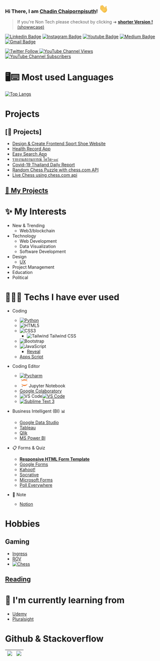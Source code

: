 ### Hi There, I am <a  href="https://chadinchaipornpisuth.web.app/">Chadin Chaipornpisuth</a>! <img  src="https://raw.githubusercontent.com/ABSphreak/ABSphreak/master/gifs/Hi.gif" width="30px">

> If you're Non Tech please checkout by clicking ➜ [**shorter Version !** (showwcase)](https://www.showwcase.com/pinghuskar)

[![Linkedin Badge](https://img.shields.io/badge/-ChadinChaipornpisuth-blue?style=flat-square&logo=Linkedin&logoColor=white&link=https://www.linkedin.com/in/chadin-chaipornpisuth-108529112/)](https://www.linkedin.com/in/chadin-chaipornpisuth-108529112/)
[![Instagram Badge](https://img.shields.io/badge/-PingHuskar-purple?style=flat-square&logo=instagram&logoColor=white&link=https://www.instagram.com/PingHuskar/)](https://www.instagram.com/PingHuskar)
[![Youtube Badge](https://img.shields.io/badge/-ChadinChaipornpisuth-darkred?style=flat-square&logo=youtube&logoColor=white&link=https://www.youtube.com/c/koolkanna)](https://www.youtube.com/channel/UCSd7AnX8-nRJj750iRmclLQ)
[![Medium Badge](https://img.shields.io/badge/-@ping47024-black?style=flat-square&labelColor=000000&logo=Medium&link=https://medium.com/@ping47024/)](https://medium.com/@ping47024)
[![Gmail Badge](https://img.shields.io/badge/-ping47024@gmail.com-c14438?style=flat-square&logo=Gmail&logoColor=white&link=mailto:ping47024@gmail.com)](mailto:ping47024@gmail.com)

<a href="https://twitter.com/pinghuskar"><img alt="Twitter Follow" src="https://img.shields.io/twitter/follow/pinghuskar?label=Twitter Followers&style=for-the-badge&logo=twitter&color=1DA1F2"> </a>
<a href="https://www.youtube.com/channel/UCSd7AnX8-nRJj750iRmclLQ">
  <img alt="YouTube Channel Views" src="https://img.shields.io/youtube/channel/views/UCSd7AnX8-nRJj750iRmclLQ?style=for-the-badge&logo=youtube&label=YOUTUBE VIEWS">
  <img alt="YouTube Channel Subscribers" src="https://img.shields.io/youtube/channel/subscribers/UCSd7AnX8-nRJj750iRmclLQ?style=for-the-badge&logo=youtube&label=YOUTUBE subscribers">
</a>
# 🖥⌨ Most used Languages 
[![Top Langs](https://github-readme-stats.vercel.app/api/top-langs/?username=pinghuskar&layout=compact&theme=tokyonight)](https://github.com/anuraghazra/github-readme-stats)

# Projects

## [📌 Projects]
<!-- - [Coin Flip Simulation](https://codepen.io/chadin-chaipornpisuth/full/KKQpbad) -->
- [Design & Create Frontend Sport Shoe Website](https://pinghuskar.github.io/Kipchumba/slide/)
- [Health Record App](https://pinghuskar.github.io/health-record-app/)
- [Easy Search App](https://pinghuskar.github.io/easy-search-app/)
- [รายงานสถานการณ์ โควิด-๑๙](https://zippy-pudding-8ec797.netlify.app/)
- [Covid-19 Thailand Daily Report](https://codepen.io/chadin-chaipornpisuth/full/mdpjVap)
- [Random Chess Puzzle with chess.com API](https://codepen.io/chadin-chaipornpisuth/full/RwxYNEg)
- [Live Chess using chess.com api](https://pinghuskar.github.io/LiveChess/)
<!-- - [Random Technology Quote App](https://splendid-piroshki-c6c01e.netlify.app/) -->
## [👀 My Projects](https://chadinchaipornpisuth.web.app/#/portfolio)

# ✨ My Interests
- New & Trending
  - Web3/blockchain
- Technology
  - Web Development
  - Data Visualization
  - Software Development
- Design
  - [UX](https://www.9experttraining.com/articles/ux-design-ux-design-คืออะไร)
- Project Management
- Education
- Political

# 👩🏻‍💻 Techs I have ever used
- Coding
  - [![Python](https://img.shields.io/badge/-Python-3776AB?style=flat-square&logo=python&logoColor=ffffff)](https://www.python.org/)
  - ![HTML5](https://img.shields.io/badge/-HTML5-E34F26?style=flat-square&logo=html5&logoColor=white)
  - ![CSS3](https://img.shields.io/badge/-CSS3-1572B6?style=flat-square&logo=css3)
    - ![Tailwind](https://tailwindcss.com/favicons/favicon-32x32.png) Tailwind CSS
  - ![Bootstrap](https://img.shields.io/badge/-Bootstrap-563D7C?style=flat-square&logo=bootstrap)
  - ![JavaScript](https://img.shields.io/badge/-JavaScript-black?style=flat-square&logo=javascript)
    - [Reveal](https://revealjs.com/)
  - [Apps Script](https://developers.google.com/apps-script)

- Coding Editor
  - [![Pycharm](https://img.shields.io/badge/IDE-PyCharm-yellow?style=flat-square&logo=JetBrains)](https://www.jetbrains.com/pycharm/)
  - <img title="Jupyter Notebook" alt="Jupyter" width="30px" src="https://raw.githubusercontent.com/github/explore/master/topics/jupyter-notebook/jupyter-notebook.png">Jupyter Notebook
  - [Google Colaboratory](https://colab.research.google.com/notebooks/intro.ipynb#recent=true)
  - <img title="VS Code" alt="VS Code" width="30px" src="https://img.icons8.com/fluent/48/000000/visual-studio-code-2019.png">[![VS Code](https://img.shields.io/badge/IDE-VSCode-%23007ACC?style=flat-square&logo=Visual-studio-code)](https://code.visualstudio.com/)
  - [![Sublime Text 3](https://www.sublimetext.com/favicon.ico)](https://www.sublimetext.com)

- Business Intelligent (BI) :bar_chart:
  - [Google Data Studio](http://datastudio.google.com/)
  - [Tableau](https://www.tableau.com/)
  - [Qlik](https://www.qlik.com/us/)
  - [MS Power BI](https://powerbi.microsoft.com/en/)
  
- 📋 Forms & Quiz
  - [**Responsive HTML Form Template**](https://pinghuskar.github.io/html-form-template/)
  - [Google Forms](http://forms.google.com/)
  - [Kahoot!](https://kahoot.com/)
  - [Socrative](https://www.socrative.com/)
  - [Microsoft Forms](http://forms.microsoft.com/)
  - [Poll Everywhere](https://www.polleverywhere.com/pollev)

- 📝 Note
  - [Notion](https://www.notion.so/)

# Hobbies
## Gaming
- [Ingress](https://ingress.com/)
- [ROV](https://rov.in.th/)
- [![Chess](https://www.chess.com/bundles/web/favicons/favicon-32x32.c2a8280d.png)](https://www.chess.com/member/pinghuskar)
## [Reading](https://www.goodreads.com/user/show/23354440-chadin-chaipornpisuth)
<!-- - []()
- []()
- []() -->

# 📖 I'm currently learning from
- [Udemy](https://www.udemy.com/)
- [Pluralsight](https://app.pluralsight.com/profile/chadin-chaipornpisut)
<!-- - [FutureLearn](https://www.futurelearn.com/profiles/16106318) -->
<!-- - [DataCamp](https://www.datacamp.com/profile/PingHuskar) -->
<!-- - [Coursera](https://www.coursera.org/user/f5ffae4750f1829b1225bb4d728c619c) -->
<!-- - [Packt](https://courses.packtpub.com/) -->

# Github & Stackoverflow
<img src="https://github-readme-stats.vercel.app/api?username=PingHuskar&show_icons=true&theme=radical&include_all_commits=true">|<a href="https://stackoverflow.com/users/story/13237580"><img src="https://github-readme-stackoverflow.vercel.app/?userID=13237580&theme=dark" height="250"></a>
|--|--|
